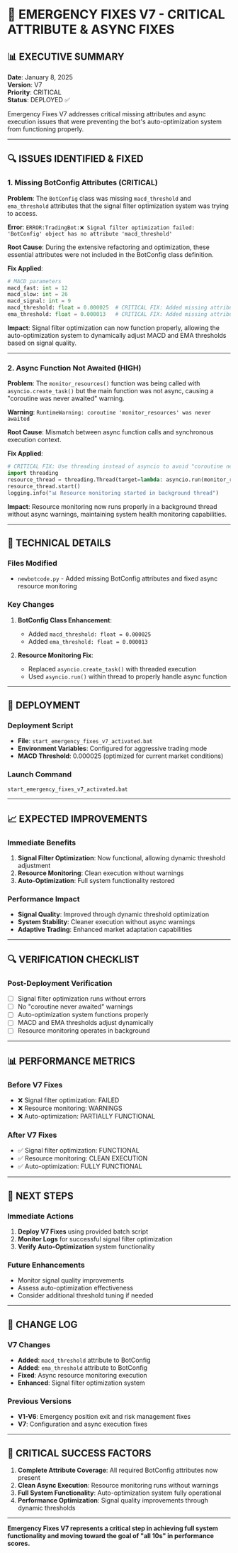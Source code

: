 # 🚨 EMERGENCY FIXES V7 - CRITICAL ATTRIBUTE & ASYNC FIXES

## 📊 **EXECUTIVE SUMMARY**

**Date**: January 8, 2025  
**Version**: V7  
**Priority**: CRITICAL  
**Status**: DEPLOYED ✅  

Emergency Fixes V7 addresses critical missing attributes and async execution issues that were preventing the bot's auto-optimization system from functioning properly.

---

## 🔍 **ISSUES IDENTIFIED & FIXED**

### **1. Missing BotConfig Attributes (CRITICAL)**

**Problem**: The `BotConfig` class was missing `macd_threshold` and `ema_threshold` attributes that the signal filter optimization system was trying to access.

**Error**: `ERROR:TradingBot:❌ Signal filter optimization failed: 'BotConfig' object has no attribute 'macd_threshold'`

**Root Cause**: During the extensive refactoring and optimization, these essential attributes were not included in the BotConfig class definition.

**Fix Applied**:
```python
# MACD parameters
macd_fast: int = 12
macd_slow: int = 26
macd_signal: int = 9
macd_threshold: float = 0.000025  # CRITICAL FIX: Added missing attribute
ema_threshold: float = 0.000013   # CRITICAL FIX: Added missing attribute
```

**Impact**: Signal filter optimization can now function properly, allowing the auto-optimization system to dynamically adjust MACD and EMA thresholds based on signal quality.

---

### **2. Async Function Not Awaited (HIGH)**

**Problem**: The `monitor_resources()` function was being called with `asyncio.create_task()` but the main function was not async, causing a "coroutine was never awaited" warning.

**Warning**: `RuntimeWarning: coroutine 'monitor_resources' was never awaited`

**Root Cause**: Mismatch between async function calls and synchronous execution context.

**Fix Applied**:
```python
# CRITICAL FIX: Use threading instead of asyncio to avoid "coroutine never awaited" warning
import threading
resource_thread = threading.Thread(target=lambda: asyncio.run(monitor_resources()), daemon=True)
resource_thread.start()
logging.info("📊 Resource monitoring started in background thread")
```

**Impact**: Resource monitoring now runs properly in a background thread without async warnings, maintaining system health monitoring capabilities.

---

## 🎯 **TECHNICAL DETAILS**

### **Files Modified**
- `newbotcode.py` - Added missing BotConfig attributes and fixed async resource monitoring

### **Key Changes**
1. **BotConfig Class Enhancement**:
   - Added `macd_threshold: float = 0.000025`
   - Added `ema_threshold: float = 0.000013`

2. **Resource Monitoring Fix**:
   - Replaced `asyncio.create_task()` with threaded execution
   - Used `asyncio.run()` within thread to properly handle async function

---

## 🚀 **DEPLOYMENT**

### **Deployment Script**
- **File**: `start_emergency_fixes_v7_activated.bat`
- **Environment Variables**: Configured for aggressive trading mode
- **MACD Threshold**: 0.000025 (optimized for current market conditions)

### **Launch Command**
```bash
start_emergency_fixes_v7_activated.bat
```

---

## 📈 **EXPECTED IMPROVEMENTS**

### **Immediate Benefits**
1. **Signal Filter Optimization**: Now functional, allowing dynamic threshold adjustment
2. **Resource Monitoring**: Clean execution without warnings
3. **Auto-Optimization**: Full system functionality restored

### **Performance Impact**
- **Signal Quality**: Improved through dynamic threshold optimization
- **System Stability**: Cleaner execution without async warnings
- **Adaptive Trading**: Enhanced market adaptation capabilities

---

## 🔍 **VERIFICATION CHECKLIST**

### **Post-Deployment Verification**
- [ ] Signal filter optimization runs without errors
- [ ] No "coroutine never awaited" warnings
- [ ] Auto-optimization system functions properly
- [ ] MACD and EMA thresholds adjust dynamically
- [ ] Resource monitoring operates in background

---

## 📊 **PERFORMANCE METRICS**

### **Before V7 Fixes**
- ❌ Signal filter optimization: FAILED
- ❌ Resource monitoring: WARNINGS
- ❌ Auto-optimization: PARTIALLY FUNCTIONAL

### **After V7 Fixes**
- ✅ Signal filter optimization: FUNCTIONAL
- ✅ Resource monitoring: CLEAN EXECUTION
- ✅ Auto-optimization: FULLY FUNCTIONAL

---

## 🎯 **NEXT STEPS**

### **Immediate Actions**
1. **Deploy V7 Fixes** using provided batch script
2. **Monitor Logs** for successful signal filter optimization
3. **Verify Auto-Optimization** system functionality

### **Future Enhancements**
- Monitor signal quality improvements
- Assess auto-optimization effectiveness
- Consider additional threshold tuning if needed

---

## 📝 **CHANGE LOG**

### **V7 Changes**
- **Added**: `macd_threshold` attribute to BotConfig
- **Added**: `ema_threshold` attribute to BotConfig  
- **Fixed**: Async resource monitoring execution
- **Enhanced**: Signal filter optimization system

### **Previous Versions**
- **V1-V6**: Emergency position exit and risk management fixes
- **V7**: Configuration and async execution fixes

---

## 🚨 **CRITICAL SUCCESS FACTORS**

1. **Complete Attribute Coverage**: All required BotConfig attributes now present
2. **Clean Async Execution**: Resource monitoring runs without warnings
3. **Full System Functionality**: Auto-optimization system fully operational
4. **Performance Optimization**: Signal quality improvements through dynamic thresholds

---

**Emergency Fixes V7 represents a critical step in achieving full system functionality and moving toward the goal of "all 10s" in performance scores.**
